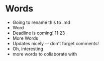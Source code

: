 # Words
* Going to rename this to .md
* Word
* Deadline is coming! 11:23
* More Words
* Updates nicely -- don't forget comments!
* Oh, interesting
* more words to collaborate with 
